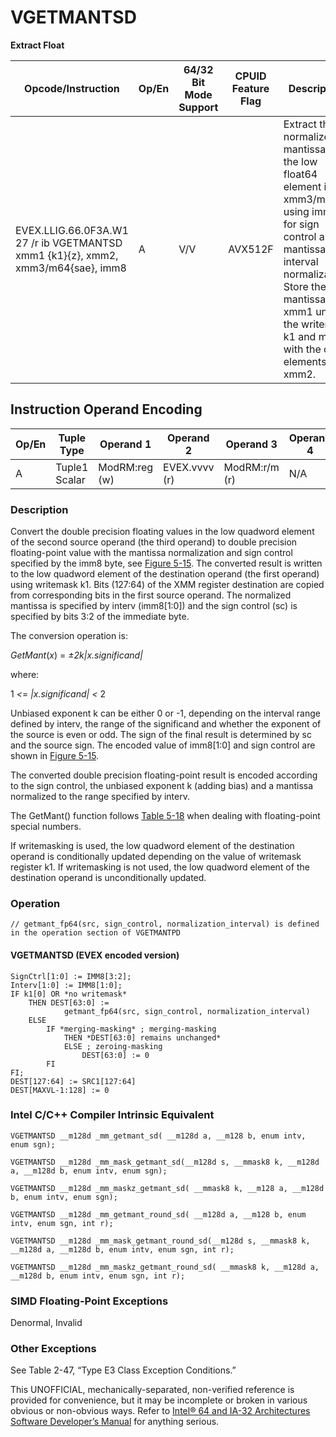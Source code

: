 # VGETMANTSD

**Extract Float**

| Opcode/Instruction                                                               | Op/En | 64/32 Bit Mode Support | CPUID Feature Flag | Description                                                                                                                                                                                                                          |
| -------------------------------------------------------------------------------- | ----- | ---------------------- | ------------------ | ------------------------------------------------------------------------------------------------------------------------------------------------------------------------------------------------------------------------------------ |
| EVEX.LLIG.66.0F3A.W1 27 /r ib VGETMANTSD xmm1 {k1}{z}, xmm2, xmm3/m64{sae}, imm8 | A     | V/V                    | AVX512F            | Extract the normalized mantissa of the low float64 element in xmm3/m64 using imm8 for sign control and mantissa interval normalization. Store the mantissa to xmm1 under the writemask k1 and merge with the other elements of xmm2. |

## Instruction Operand Encoding

| Op/En | Tuple Type    | Operand 1     | Operand 2     | Operand 3     | Operand 4 |
| ----- | ------------- | ------------- | ------------- | ------------- | --------- |
| A     | Tuple1 Scalar | ModRM:reg (w) | EVEX.vvvv (r) | ModRM:r/m (r) | N/A       |

### Description

Convert the double precision floating values in the low quadword element of the second source operand (the third operand) to double precision floating-point value with the mantissa normalization and sign control specified by the imm8 byte, see [Figure 5-15](/x86/vgetmantpd#fig-5-15). The converted result is written to the low quadword element of the destination operand (the first operand) using writemask k1. Bits (127:64) of the XMM register destination are copied from corresponding bits in the first source operand. The normalized mantissa is specified by interv (imm8[1:0]) and the sign control (sc) is specified by bits 3:2 of the immediate byte.

The conversion operation is:

_GetMant_(_x_) = *±*2*k|x.significand|*

where:

1 _<_= _|x.significand| <_ 2

Unbiased exponent k can be either 0 or -1, depending on the interval range defined by interv, the range of the significand and whether the exponent of the source is even or odd. The sign of the final result is determined by sc and the source sign. The encoded value of imm8[1:0] and sign control are shown in [Figure 5-15](/x86/vgetmantpd#fig-5-15).

The converted double precision floating-point result is encoded according to the sign control, the unbiased exponent k (adding bias) and a mantissa normalized to the range specified by interv.

The GetMant() function follows [Table 5-18](/x86/vgetmantpd#tbl-5-18) when dealing with floating-point special numbers.

If writemasking is used, the low quadword element of the destination operand is conditionally updated depending on the value of writemask register k1. If writemasking is not used, the low quadword element of the destination operand is unconditionally updated.

### Operation

```
// getmant_fp64(src, sign_control, normalization_interval) is defined in the operation section of VGETMANTPD

```

#### VGETMANTSD (EVEX encoded version)

```
SignCtrl[1:0] := IMM8[3:2];
Interv[1:0] := IMM8[1:0];
IF k1[0] OR *no writemask*
    THEN DEST[63:0] :=
            getmant_fp64(src, sign_control, normalization_interval)
    ELSE
        IF *merging-masking* ; merging-masking
            THEN *DEST[63:0] remains unchanged*
            ELSE ; zeroing-masking
                DEST[63:0] := 0
        FI
FI;
DEST[127:64] := SRC1[127:64]
DEST[MAXVL-1:128] := 0

```

### Intel C/C++ Compiler Intrinsic Equivalent

```
VGETMANTSD __m128d _mm_getmant_sd( __m128d a, __m128 b, enum intv, enum sgn);

```

```
VGETMANTSD __m128d _mm_mask_getmant_sd(__m128d s, __mmask8 k, __m128d a, __m128d b, enum intv, enum sgn);

```

```
VGETMANTSD __m128d _mm_maskz_getmant_sd( __mmask8 k, __m128 a, __m128d b, enum intv, enum sgn);

```

```
VGETMANTSD __m128d _mm_getmant_round_sd( __m128d a, __m128 b, enum intv, enum sgn, int r);

```

```
VGETMANTSD __m128d _mm_mask_getmant_round_sd(__m128d s, __mmask8 k, __m128d a, __m128d b, enum intv, enum sgn, int r);

```

```
VGETMANTSD __m128d _mm_maskz_getmant_round_sd( __mmask8 k, __m128d a, __m128d b, enum intv, enum sgn, int r);

```

### SIMD Floating-Point Exceptions

Denormal, Invalid

### Other Exceptions

See Table 2-47, “Type E3 Class Exception Conditions.”

This UNOFFICIAL, mechanically-separated, non-verified reference is provided for convenience, but it may be
incomplete or broken in various obvious or non-obvious
ways. Refer to [Intel® 64 and IA-32 Architectures Software Developer’s Manual](https://software.intel.com/en-us/download/intel-64-and-ia-32-architectures-sdm-combined-volumes-1-2a-2b-2c-2d-3a-3b-3c-3d-and-4) for anything serious.
